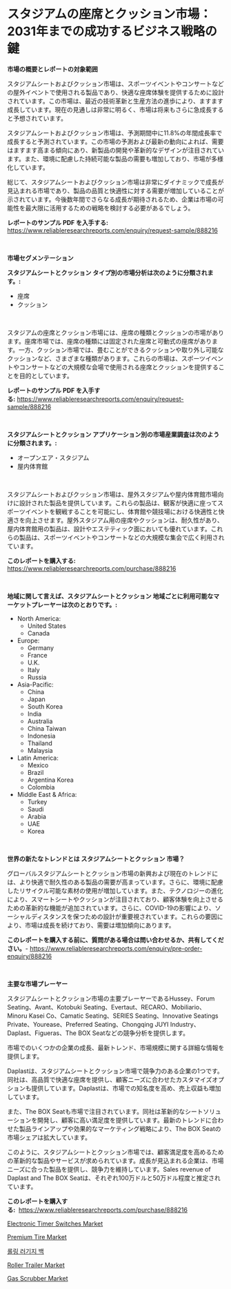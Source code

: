 <p><h1>スタジアムの座席とクッション市場：2031年までの成功するビジネス戦略の鍵</h1></p><p><strong>市場の概要とレポートの対象範囲</strong></p>
<p><p>スタジアムシートおよびクッション市場は、スポーツイベントやコンサートなどの屋外イベントで使用される製品であり、快適な座席体験を提供するために設計されています。この市場は、最近の技術革新と生産方法の進歩により、ますます成長しています。現在の見通しは非常に明るく、市場は将来もさらに急成長すると予想されています。</p><p>スタジアムシートおよびクッション市場は、予測期間中に11.8%の年間成長率で成長すると予測されています。この市場の予測および最新の動向によれば、需要はますます高まる傾向にあり、新製品の開発や革新的なデザインが注目されています。また、環境に配慮した持続可能な製品の需要も増加しており、市場が多様化しています。</p><p>総じて、スタジアムシートおよびクッション市場は非常にダイナミックで成長が見込まれる市場であり、製品の品質と快適性に対する需要が増加していることが示されています。今後数年間でさらなる成長が期待されるため、企業は市場の可能性を最大限に活用するための戦略を検討する必要があるでしょう。</p></p>
<p><strong>レポートのサンプル PDF を入手する:</strong> <a href="https://www.reliableresearchreports.com/enquiry/request-sample/888216">https://www.reliableresearchreports.com/enquiry/request-sample/888216</a></p>
<p>&nbsp;</p>
<p><strong>市場セグメンテーション</strong></p>
<p><strong>スタジアムシートとクッション タイプ別の市場分析は次のように分類されます。:</strong></p>
<p><ul><li>座席</li><li>クッション</li></ul></p>
<p>&nbsp;</p>
<p><p>スタジアムの座席とクッション市場には、座席の種類とクッションの市場があります。座席市場では、座席の種類には固定された座席と可動式の座席があります。一方、クッション市場では、畳むことができるクッションや取り外し可能なクッションなど、さまざまな種類があります。これらの市場は、スポーツイベントやコンサートなどの大規模な会場で使用される座席とクッションを提供することを目的としています。</p></p>
<p><strong>レポートのサンプル PDF を入手する:</strong>&nbsp;<a href="https://www.reliableresearchreports.com/enquiry/request-sample/888216">https://www.reliableresearchreports.com/enquiry/request-sample/888216</a></p>
<p>&nbsp;</p>
<p><strong> スタジアムシートとクッション アプリケーション別の市場産業調査は次のように分類されます。:</strong></p>
<p><ul><li>オープンエア・スタジアム</li><li>屋内体育館</li></ul></p>
<p>&nbsp;</p>
<p><p>スタジアムシートおよびクッション市場は、屋外スタジアムや屋内体育館市場向けに設計された製品を提供しています。これらの製品は、観客が快適に座ってスポーツイベントを観戦することを可能にし、体育館や競技場における快適性と快適さを向上させます。屋外スタジアム用の座席やクッションは、耐久性があり、屋内体育館用の製品は、設計やエステティック面においても優れています。これらの製品は、スポーツイベントやコンサートなどの大規模な集会で広く利用されています。</p></p>
<p><strong>このレポートを購入する:</strong>&nbsp; <a href="https://www.reliableresearchreports.com/purchase/888216">https://www.reliableresearchreports.com/purchase/888216</a></p>
<p>&nbsp;</p>
<p><strong>地域に関して言えば、スタジアムシートとクッション 地域ごとに利用可能なマーケットプレーヤーは次のとおりです。:</strong></p>
<p><ul>
    <li>
        North America:
        <ul>
            <li>United States</li>
            <li>Canada</li>
        </ul>
    </li>
    <li>
        Europe:
        <ul>
            <li>Germany</li>
            <li>France</li>
            <li>U.K.</li>
            <li>Italy</li>
            <li>Russia</li>
        </ul>
    </li>
    <li>
        Asia-Pacific:
        <ul>
            <li>China</li>
            <li>Japan</li>
            <li>South Korea</li>
            <li>India</li>
            <li>Australia</li>
            <li>China Taiwan</li>
            <li>Indonesia</li>
            <li>Thailand</li>
            <li>Malaysia</li>
        </ul>
    </li>
    <li>
        Latin America:
        <ul>
            <li>Mexico</li>
            <li>Brazil</li>
            <li>Argentina Korea</li>
            <li>Colombia</li>
        </ul>
    </li>
    <li>
        Middle East & Africa:
        <ul>
            <li>Turkey</li>
            <li>Saudi</li>
            <li>Arabia</li>
            <li>UAE</li>
            <li>Korea</li>
        </ul>
    </li>
    </ul></p>
<p>&nbsp;</p>
<p><strong>世界の新たなトレンドとは スタジアムシートとクッション 市場？</strong></p>
<p><p>グローバルスタジアムシートとクッション市場の新興および現在のトレンドには、より快適で耐久性のある製品の需要が高まっています。さらに、環境に配慮したリサイクル可能な素材の使用が増加しています。また、テクノロジーの進化により、スマートシートやクッションが注目されており、顧客体験を向上させるための革新的な機能が追加されています。さらに、COVID-19の影響により、ソーシャルディスタンスを保つための設計が重要視されています。これらの要因により、市場は成長を続けており、需要は増加傾向にあります。</p></p>
<p><strong>このレポートを購入する前に、質問がある場合は問い合わせるか、共有してください。</strong>- <a href="https://www.reliableresearchreports.com/enquiry/pre-order-enquiry/888216">https://www.reliableresearchreports.com/enquiry/pre-order-enquiry/888216</a></p>
<p>&nbsp;</p>
<p><strong>主要な市場プレーヤー</strong></p>
<p><p>スタジアムシートとクッション市場の主要プレーヤーであるHussey、Forum Seating、Avant、Kotobuki Seating、Evertaut、RECARO、Mobiliario、Minoru Kasei Co、Camatic Seating、SERIES Seating、Innovative Seatings Private、Yourease、Preferred Seating、Chongqing JUYI Industry、Daplast、Figueras、The BOX Seatなどの競争分析を提供します。 </p><p>市場でのいくつかの企業の成長、最新トレンド、市場規模に関する詳細な情報を提供します。 </p><p>Daplastは、スタジアムシートとクッション市場で競争力のある企業の1つです。同社は、高品質で快適な座席を提供し、顧客ニーズに合わせたカスタマイズオプションも提供しています。Daplastは、市場での知名度を高め、売上収益も増加しています。 </p><p>また、The BOX Seatも市場で注目されています。同社は革新的なシートソリューションを開発し、顧客に高い満足度を提供しています。最新のトレンドに合わせた製品ラインアップや効果的なマーケティング戦略により、The BOX Seatの市場シェアは拡大しています。 </p><p>このように、スタジアムシートとクッション市場では、顧客満足度を高めるための革新的な製品やサービスが求められています。成長が見込まれる企業は、市場ニーズに合った製品を提供し、競争力を維持しています。Sales revenue of Daplast and The BOX Seatは、それぞれ100万ドルと50万ドル程度と推定されています。</p></p>
<p><strong>このレポートを購入する:</strong>&nbsp;&nbsp;<a href="https://www.reliableresearchreports.com/purchase/888216">https://www.reliableresearchreports.com/purchase/888216</a></p>
<p><p><a href="https://view.publitas.com/reportprime-1/electronic-timer-switches-market-with-the-goal-of-estimating-the-market-size-and-future-growth-potential-of-various-market-segments-based-on-component-applications-end-user-and-region/">Electronic Timer Switches Market</a></p><p><a href="https://issuu.com/reportprime-2/docs/premium-tire-market-size-2030.pptx">Premium Tire Market</a></p><p><a href="https://github.com/idcefvhkdut6/Market-Research-Report-List-1/blob/main/2781168187604.md">롤링 러기지 백</a></p><p><a href="https://github.com/lylyparadise/Market-Research-Report-List-2/blob/main/roller-trailer-market.md">Roller Trailer Market</a></p><p><a href="https://scarlet-rocket-c63.notion.site/Gas-Scrubber-Market-Research-Report-Provides-thorough-Industry-Overview-which-offers-an-In-Depth-An-85ad6f97268e4190b74ffe31125b192f">Gas Scrubber Market</a></p></p>